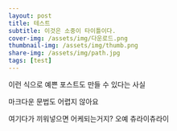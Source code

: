 ```yaml
---
layout: post
title: 테스트
subtitle: 이것은 소중이 타이틀이다.
cover-img: /assets/img/다운로드.png
thumbnail-img: /assets/img/thumb.png
share-img: /assets/img/path.jpg
tags: [test]
---
```


이런 식으로 예쁜 포스트도 만들 수 있다는 사실 

마크다운 문법도 어렵지 않아요

여기다가 끼워넣으면 어케되는거지?
오예
츄라이츄라이


